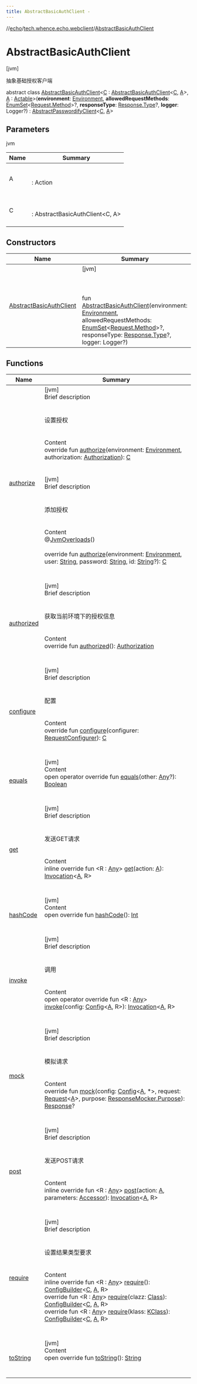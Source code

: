 ```yaml
---
title: AbstractBasicAuthClient -
---
```

//[echo](../../index.md)/[tech.whence.echo.webclient](../index.md)/[AbstractBasicAuthClient](index.md)



# AbstractBasicAuthClient  
 [jvm] 

抽象基础授权客户端

abstract class [AbstractBasicAuthClient](index.md)<[C](index.md) : [AbstractBasicAuthClient](index.md)<[C](index.md), [A](index.md)>, [A](index.md) : [Actable](../-actable/index.md)>(**environment**: [Environment](../../tech.whence.echo.support/-environment/index.md), **allowedRequestMethods**: [EnumSet](https://docs.oracle.com/javase/8/docs/api/java/util/EnumSet.html)<[Request.Method](../../tech.whence.echo.webclient.request/-request/-method/index.md)>?, **responseType**: [Response.Type](../../tech.whence.echo.webclient.response/-response/-type/index.md)?, **logger**: Logger?) : [AbstractPasswordifyClient](../-abstract-passwordify-client/index.md)<[C](index.md), [A](index.md)>    


## Parameters  
  
jvm  
  
|  Name|  Summary| 
|---|---|
| A| <br><br>: Action<br><br>
| C| <br><br>: AbstractBasicAuthClient<C, A><br><br>
  


## Constructors  
  
|  Name|  Summary| 
|---|---|
| [AbstractBasicAuthClient](-abstract-basic-auth-client.md)|  [jvm] <br><br><br><br>fun [AbstractBasicAuthClient](-abstract-basic-auth-client.md)(environment: [Environment](../../tech.whence.echo.support/-environment/index.md), allowedRequestMethods: [EnumSet](https://docs.oracle.com/javase/8/docs/api/java/util/EnumSet.html)<[Request.Method](../../tech.whence.echo.webclient.request/-request/-method/index.md)>?, responseType: [Response.Type](../../tech.whence.echo.webclient.response/-response/-type/index.md)?, logger: Logger?)   <br>


## Functions  
  
|  Name|  Summary| 
|---|---|
| [authorize](../-abstract-tokenify-client/index.md#tech.whence.echo.webclient/AbstractAuthorizableClient/authorize/#tech.whence.echo.support.Environment#tech.whence.echo.webclient.Authorization/PointingToDeclaration/)| [jvm]  <br>Brief description  <br><br><br>设置授权<br><br>  <br>Content  <br>override fun [authorize](../-abstract-tokenify-client/index.md#tech.whence.echo.webclient/AbstractAuthorizableClient/authorize/#tech.whence.echo.support.Environment#tech.whence.echo.webclient.Authorization/PointingToDeclaration/)(environment: [Environment](../../tech.whence.echo.support/-environment/index.md), authorization: [Authorization](../-authorization/index.md)): [C](index.md)  <br><br><br>[jvm]  <br>Brief description  <br><br><br>添加授权<br><br>  <br>Content  <br>@[JvmOverloads](https://kotlinlang.org/api/latest/jvm/stdlib/kotlin.jvm/-jvm-overloads/index.html)()  <br>  <br>override fun [authorize](../-abstract-passwordify-client/authorize.md)(environment: [Environment](../../tech.whence.echo.support/-environment/index.md), user: [String](https://kotlinlang.org/api/latest/jvm/stdlib/kotlin/-string/index.html), password: [String](https://kotlinlang.org/api/latest/jvm/stdlib/kotlin/-string/index.html), id: [String](https://kotlinlang.org/api/latest/jvm/stdlib/kotlin/-string/index.html)?): [C](index.md)  <br><br><br>
| [authorized](../-abstract-authorizable-client/authorized.md)| [jvm]  <br>Brief description  <br><br><br>获取当前环境下的授权信息<br><br>  <br>Content  <br>override fun [authorized](../-abstract-authorizable-client/authorized.md)(): [Authorization](../-authorization/index.md)  <br><br><br>
| [configure](../-abstract-client/configure.md)| [jvm]  <br>Brief description  <br><br><br>配置<br><br>  <br>Content  <br>override fun [configure](../-abstract-client/configure.md)(configurer: [RequestConfigurer](../../tech.whence.echo.webclient.request/-request-configurer/index.md)): [C](index.md)  <br><br><br>
| [equals](../../tech.whence.echo.webclient.response.exception/-response-unrecognized-exception/index.md#kotlin/Any/equals/#kotlin.Any?/PointingToDeclaration/)| [jvm]  <br>Content  <br>open operator override fun [equals](../../tech.whence.echo.webclient.response.exception/-response-unrecognized-exception/index.md#kotlin/Any/equals/#kotlin.Any?/PointingToDeclaration/)(other: [Any](https://kotlinlang.org/api/latest/jvm/stdlib/kotlin/-any/index.html)?): [Boolean](https://kotlinlang.org/api/latest/jvm/stdlib/kotlin/-boolean/index.html)  <br><br><br>
| [get](../-abstract-client/get.md)| [jvm]  <br>Brief description  <br><br><br>发送GET请求<br><br>  <br>Content  <br>inline override fun <R : [Any](https://kotlinlang.org/api/latest/jvm/stdlib/kotlin/-any/index.html)> [get](../-abstract-client/get.md)(action: [A](index.md)): [Invocation](../-invocation/index.md)<[A](index.md), R>  <br><br><br>
| [hashCode](../../tech.whence.echo.webclient.response.exception/-response-unrecognized-exception/index.md#kotlin/Any/hashCode/#/PointingToDeclaration/)| [jvm]  <br>Content  <br>open override fun [hashCode](../../tech.whence.echo.webclient.response.exception/-response-unrecognized-exception/index.md#kotlin/Any/hashCode/#/PointingToDeclaration/)(): [Int](https://kotlinlang.org/api/latest/jvm/stdlib/kotlin/-int/index.html)  <br><br><br>
| [invoke](../-abstract-client/invoke.md)| [jvm]  <br>Brief description  <br><br><br>调用<br><br>  <br>Content  <br>open operator override fun <R : [Any](https://kotlinlang.org/api/latest/jvm/stdlib/kotlin/-any/index.html)> [invoke](../-abstract-client/invoke.md)(config: [Config](../-config/index.md)<[A](index.md), R>): [Invocation](../-invocation/index.md)<[A](index.md), R>  <br><br><br>
| [mock](../-abstract-client/mock.md)| [jvm]  <br>Brief description  <br><br><br>模拟请求<br><br>  <br>Content  <br>override fun [mock](../-abstract-client/mock.md)(config: [Config](../-config/index.md)<[A](index.md), *>, request: [Request](../../tech.whence.echo.webclient.request/-request/index.md)<[A](index.md)>, purpose: [ResponseMocker.Purpose](../../tech.whence.echo.webclient.response/-response-mocker/-purpose/index.md)): [Response](../../tech.whence.echo.webclient.response/-response/index.md)?  <br><br><br>
| [post](../-abstract-client/post.md)| [jvm]  <br>Brief description  <br><br><br>发送POST请求<br><br>  <br>Content  <br>inline override fun <R : [Any](https://kotlinlang.org/api/latest/jvm/stdlib/kotlin/-any/index.html)> [post](../-abstract-client/post.md)(action: [A](index.md), parameters: [Accessor](../../tech.whence.echo.container.accessor/-accessor/index.md)): [Invocation](../-invocation/index.md)<[A](index.md), R>  <br><br><br>
| [require](../-abstract-client/require.md)| [jvm]  <br>Brief description  <br><br><br>设置结果类型要求<br><br>  <br>Content  <br>inline override fun <R : [Any](https://kotlinlang.org/api/latest/jvm/stdlib/kotlin/-any/index.html)> [require](../-abstract-client/require.md)(): [ConfigBuilder](../-config-builder/index.md)<[C](index.md), [A](index.md), R>  <br>override fun <R : [Any](https://kotlinlang.org/api/latest/jvm/stdlib/kotlin/-any/index.html)> [require](../-abstract-client/require.md)(clazz: [Class](https://docs.oracle.com/javase/8/docs/api/java/lang/Class.html)<R>): [ConfigBuilder](../-config-builder/index.md)<[C](index.md), [A](index.md), R>  <br>override fun <R : [Any](https://kotlinlang.org/api/latest/jvm/stdlib/kotlin/-any/index.html)> [require](../-abstract-client/require.md)(klass: [KClass](https://kotlinlang.org/api/latest/jvm/stdlib/kotlin.reflect/-k-class/index.html)<R>): [ConfigBuilder](../-config-builder/index.md)<[C](index.md), [A](index.md), R>  <br><br><br>
| [toString](../../tech.whence.echo.webclient.response.exception/-response-unrecognized-exception/index.md#kotlin/Any/toString/#/PointingToDeclaration/)| [jvm]  <br>Content  <br>open override fun [toString](../../tech.whence.echo.webclient.response.exception/-response-unrecognized-exception/index.md#kotlin/Any/toString/#/PointingToDeclaration/)(): [String](https://kotlinlang.org/api/latest/jvm/stdlib/kotlin/-string/index.html)  <br><br><br>

